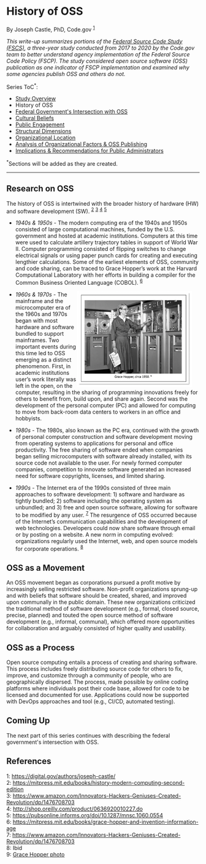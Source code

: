 # History of OSS
By Joseph Castle, PhD, Code.gov <sup>[1](#fn1)</sup>

*This write-up summarizes portions of the [Federal Source Code Study (FSCS)](https://github.com/GSA/code-gov/blob/master/docs/FederalSourceCodeStudy/FederalSourceCodeStudy.pdf), a three-year study conducted from 2017 to 2020 by the Code.gov team to better understand agency implementation of the Federal Source Code Policy (FSCP). The study considered open source software (OSS) publication as one indicator of FSCP implementation and examined why some agencies publish OSS and others do not.*

Series ToC<sup>*</sup>:
- [Study Overview](study_overview.md)
- History of OSS
- [Federal Government's Intersection with OSS](#)
- [Cultural Beliefs](#)
- [Public Engagement](#)
- [Structural Dimensions](#)
- [Organizational Location](#)
- [Analysis of Organizational Factors & OSS Publishing](#)
- [Implications & Recommendations for Public Administrators](#)

<sup>*</sup>Sections will be added as they are created.

---

## Research on OSS

The history of OSS is intertwined with the broader history of hardware (HW) and software development (SW). <sup>[2](#fn2)</sup> <sup>[3](#fn3)</sup> <sup>[4](#fn4)</sup> <sup>[5](#fn5)</sup>

- *1940s & 1950s* - The modern computing era of the 1940s and 1950s consisted of large computational machines, funded by the U.S. government and hosted at academic institutions. Computers at this time were used to calculate artillery trajectory tables in support of World War II. Computer programming consisted of flipping switches to change electrical signals or using paper punch cards for creating and executing lengthier calculations. Some of the earliest elements of OSS, community and code sharing, can be traced to Grace Hopper’s work at the Harvard Computational Laboratory with her efforts in building a compiler for the Common Business Oriented Language (COBOL). <sup>[6](#fn6)</sup>  
<img src="img/grace-hopper.png" alt="Grace Hopper standing by mainframe" title="Grace Hopper" style="float: right; margin-right: 20px; height: 250px; width: 300px" />

- *1960s & 1970s* - The mainframe and the microcomputer era of the 1960s and 1970s began with most hardware and software bundled to support mainframes. Two important events during this time led to OSS emerging as a distinct phenomenon. First, in academic institutions user’s work literally was left in the open, on the computer, resulting in the sharing of programming innovations freely for others to benefit from, build upon, and share again. Second was the development of the personal computer (PC) and allowed for computing to move from back-room data centers to workers in an office and hobbyists.

- *1980s* - The 1980s, also known as the PC era, continued with the growth of personal computer construction and software development moving from operating systems to applications for personal and office productivity. The free sharing of software ended when companies began selling microcomputers with software already installed, with its source code not available to the user. For newly formed computer companies, competition to innovate software generated an increased need for software copyrights, licenses, and limited sharing.

- *1990s* - The Internet era of the 1990s consisted of three main approaches to software development: 1) software and hardware as tightly bundled; 2) software including the operating system as unbundled; and 3) free and open source software, allowing for software to be modified by any user. <sup>[7](#fn7)</sup> The resurgence of OSS occurred because of the Internet’s communication capabilities and the development of web technologies. Developers could now share software through email or by posting on a website. A new norm in computing evolved: organizations regularly used the Internet, web, and open source models for corporate operations. <sup>[8](#fn8)</sup>

## OSS as a Movement

An OSS movement began as corporations pursued a profit motive by increasingly selling restricted software. Non-profit organizations sprung-up and with beliefs that software should be created, shared, and improved upon communally in the public domain. These new organizations criticized the traditional method of software development (e.g., formal, closed source, precise, planned) and touted the open source method of software development (e.g., informal, communal), which offered more opportunities for collaboration and arguably consisted of higher quality and usability.

## OSS as a Process

Open source computing entails a process of creating and sharing software. This process includes freely distributing source code for others to fix, improve, and customize through a community of people, who are geographically dispersed. The process, made possible by online coding platforms where individuals post their code base, allowed for code to be licensed and documented for use. Applications could now be supported with DevOps approaches and tool (e.g., CI/CD, automated testing).

## Coming Up

The next part of this series continues with describing the federal government's intersection with OSS.

## References

<a name='fn1'>1</a>: https://digital.gov/authors/joseph-castle/  
<a name='fn2'>2</a>: https://mitpress.mit.edu/books/history-modern-computing-second-edition  
<a name='fn3'>3</a>: https://www.amazon.com/Innovators-Hackers-Geniuses-Created-Revolution/dp/1476708703  
<a name='fn4'>4</a>: http://shop.oreilly.com/product/0636920010227.do  
<a name='fn5'>5</a>: https://pubsonline.informs.org/doi/10.1287/mnsc.1060.0554  
<a name='fn6'>6</a>: https://mitpress.mit.edu/books/grace-hopper-and-invention-information-age  
<a name='fn7'>7</a>: https://www.amazon.com/Innovators-Hackers-Geniuses-Created-Revolution/dp/1476708703  
<a name='fn8'>8</a>: Ibid  
9: [Grace Hopper photo](https://news.yale.edu/2017/02/10/grace-murray-hopper-1906-1992-legacy-innovation-and-service)